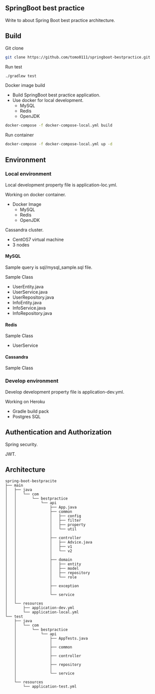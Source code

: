 ## SpringBoot best practice
Write to about Spring Boot best practice architecture.

## Build
Git clone
```bash
git clone https://github.com/tomo0111/springboot-bestpractice.git
```

Run test
```bash
./gradlew test
```

Docker image build
 * Build SpringBoot best practice application.
 * Use docker for local development.
   * MySQL
   * Redis
   * OpenJDK 

```bash
docker-compose -f docker-compose-local.yml build
```

Run container
```bash
docker-compose -f docker-compose-local.yml up -d
```

## Environment
### Local environment

Local development property file is application-loc.yml.

Working on docker container.
 * Docker Image
   * MySQL
   * Redis
   * OpenJDK

Cassandra cluster.
 * CentOS7 virtual machine 
 * 3 nodes

#### MySQL
Sample query is sql/mysql_sample.sql file.

Sample Class
 * UserEntity.java
 * UserService.java
 * UserRepository.java
 * InfoEntity.java
 * InfoService.java
 * InfoRepository.java
   
#### Redis
Sample Class
 * UserService

#### Cassandra
Sample Class

### Develop environment
Develop development property file is application-dev.yml.

Working on Heroku
  * Gradle build pack
  * Postgres SQL

## Authentication and Authorization
Spring security.

JWT.

## Architecture
```
spring-boot-bestpracite
├── main
│   ├── java
│   │   └── com
│   │       └── bestpractice
│   │           └── api
│   │               ├── App.java
│   │               ├── common
│   │               │   ├── config
│   │               │   ├── filter
│   │               │   ├── property
│   │               │   └── util
│   │               │
│   │               ├── controller
│   │               │   ├── Advice.java
│   │               │   ├── v1
│   │               │   └── v2
│   │               │
│   │               ├── domain
│   │               │   ├── entity
│   │               │   ├── model
│   │               │   ├── repository
│   │               │   └── role
│   │               │
│   │               ├── exception
│   │               │
│   │               └── service
│   │
│   └── resources
│       ├── application-dev.yml
│       └── application-local.yml
└── test
    ├── java
    │   └── com
    │       └── bestpractice
    │           └── api
    │               ├── AppTests.java
    │               │
    │               ├── common
    │               │
    │               ├── controller
    │               │
    │               ├── repository
    │               │
    │               └── service
    │
    └── resources
        └── application-test.yml
```